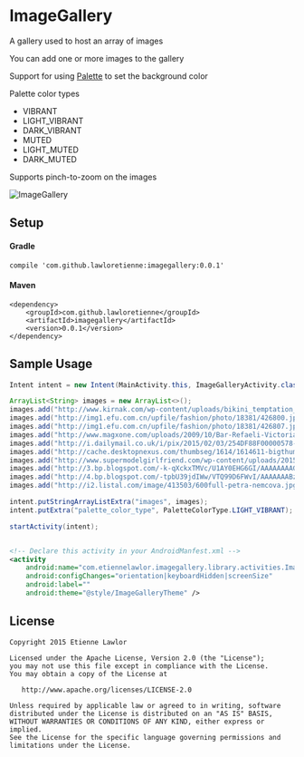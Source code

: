 # ImageGallery
A gallery used to host an array of images

You can add one or more images to the gallery

Support for using <a href="https://developer.android.com/intl/zh-cn/reference/android/support/v7/graphics/Palette.html">Palette</a> to set the background color

Palette color types
 - VIBRANT
 - LIGHT_VIBRANT
 - DARK_VIBRANT
 - MUTED
 - LIGHT_MUTED
 - DARK_MUTED

Supports pinch-to-zoom on the images

![ImageGallery](https://raw.githubusercontent.com/lawloretienne/ImageGallery/master/images/ImageGallery_Screenshot.png)

## Setup

#### Gradle

`compile 'com.github.lawloretienne:imagegallery:0.0.1'`

#### Maven
```
<dependency>
    <groupId>com.github.lawloretienne</groupId>
    <artifactId>imagegallery</artifactId>
    <version>0.0.1</version>
</dependency>
```

## Sample Usage

```java
Intent intent = new Intent(MainActivity.this, ImageGalleryActivity.class);

ArrayList<String> images = new ArrayList<>();
images.add("http://www.kirnak.com/wp-content/uploads/bikini_temptation_02.jpg");
images.add("http://img1.efu.com.cn/upfile/fashion/photo/18381/426800.jpg");
images.add("http://img1.efu.com.cn/upfile/fashion/photo/18381/426807.jpg");
images.add("http://www.magxone.com/uploads/2009/10/Bar-Refaeli-Victorias-Secret-Swimsuit-3.jpg");
images.add("http://i.dailymail.co.uk/i/pix/2015/02/03/254DF88F00000578-0-Gigi_Hadid_s_latest_campaign_images_for_Australian_swimwear_bran-m-96_1422981085166.jpg");
images.add("http://cache.desktopnexus.com/thumbseg/1614/1614611-bigthumbnail.jpg");
images.add("http://www.supermodelgirlfriend.com/wp-content/uploads/2015/01/nina-agdal-banana-moon-swimwear-black-bikini-supermodel-girlfriend-adam-dunlap.jpg");
images.add("http://3.bp.blogspot.com/-k-qXckxTMVc/U1AY0EHG6GI/AAAAAAAAGpg/669lFJfmkbU/s1600/Bregje-Heinen-swimwear-03.jpg");
images.add("http://4.bp.blogspot.com/-tpbU39jdIWw/VTQ99D6FWvI/AAAAAAABzGM/pKWEKiKXDvE/s1600/5_Zoe_PinkBridgestone_9489.jpg");
images.add("http://i2.listal.com/image/413503/600full-petra-nemcova.jpg");

intent.putStringArrayListExtra("images", images);
intent.putExtra("palette_color_type", PaletteColorType.LIGHT_VIBRANT);

startActivity(intent);
```



```xml

<!-- Declare this activity in your AndroidManfest.xml -->
<activity
    android:name="com.etiennelawlor.imagegallery.library.activities.ImageGalleryActivity"
    android:configChanges="orientation|keyboardHidden|screenSize"
    android:label=""
    android:theme="@style/ImageGalleryTheme" />
```

## License

```
Copyright 2015 Etienne Lawlor

Licensed under the Apache License, Version 2.0 (the "License");
you may not use this file except in compliance with the License.
You may obtain a copy of the License at

   http://www.apache.org/licenses/LICENSE-2.0

Unless required by applicable law or agreed to in writing, software
distributed under the License is distributed on an "AS IS" BASIS,
WITHOUT WARRANTIES OR CONDITIONS OF ANY KIND, either express or implied.
See the License for the specific language governing permissions and
limitations under the License.
```
